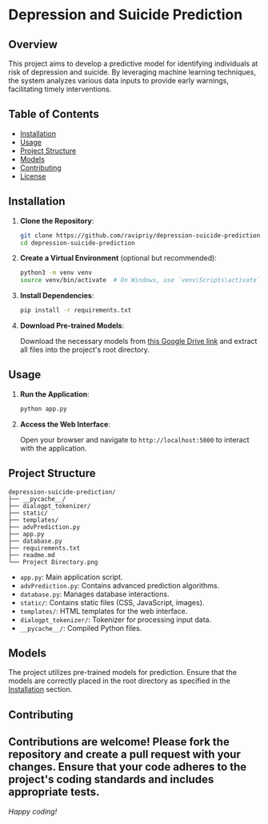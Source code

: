 # Depression and Suicide Prediction

## Overview

This project aims to develop a predictive model for identifying individuals at risk of depression and suicide. By leveraging machine learning techniques, the system analyzes various data inputs to provide early warnings, facilitating timely interventions.

## Table of Contents

- [Installation](#installation)
- [Usage](#usage)
- [Project Structure](#project-structure)
- [Models](#models)
- [Contributing](#contributing)
- [License](#license)

## Installation

1. **Clone the Repository**:

   ```bash
   git clone https://github.com/ravipriy/depression-suicide-prediction.git
   cd depression-suicide-prediction
   ```

2. **Create a Virtual Environment** (optional but recommended):

   ```bash
   python3 -m venv venv
   source venv/bin/activate  # On Windows, use `venv\Scripts\activate`
   ```

3. **Install Dependencies**:

   ```bash
   pip install -r requirements.txt
   ```

4. **Download Pre-trained Models**:

   Download the necessary models from [this Google Drive link](https://drive.google.com/drive/folders/1Kdez_wbVFBh_CluPQd1AmEeE-E5Bceu7?usp=sharing) and extract all files into the project's root directory.

## Usage

1. **Run the Application**:

   ```bash
   python app.py
   ```

2. **Access the Web Interface**:

   Open your browser and navigate to `http://localhost:5000` to interact with the application.

## Project Structure

```
depression-suicide-prediction/
├── __pycache__/
├── dialogpt_tokenizer/
├── static/
├── templates/
├── advPrediction.py
├── app.py
├── database.py
├── requirements.txt
├── readme.md
└── Project Directory.png
```

- `app.py`: Main application script.
- `advPrediction.py`: Contains advanced prediction algorithms.
- `database.py`: Manages database interactions.
- `static/`: Contains static files (CSS, JavaScript, images).
- `templates/`: HTML templates for the web interface.
- `dialogpt_tokenizer/`: Tokenizer for processing input data.
- `__pycache__/`: Compiled Python files.

## Models

The project utilizes pre-trained models for prediction. Ensure that the models are correctly placed in the root directory as specified in the [Installation](#installation) section.

## Contributing

Contributions are welcome! Please fork the repository and create a pull request with your changes. Ensure that your code adheres to the project's coding standards and includes appropriate tests.
---

*Happy coding!* 
